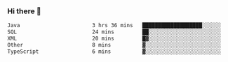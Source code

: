### Hi there 👋

<!--START_SECTION:waka-->

```txt
Java                       3 hrs 36 mins   ███████████████████░░░░░░   75.85 %
SQL                        24 mins         ██░░░░░░░░░░░░░░░░░░░░░░░   08.62 %
XML                        20 mins         █▓░░░░░░░░░░░░░░░░░░░░░░░   07.07 %
Other                      8 mins          ▓░░░░░░░░░░░░░░░░░░░░░░░░   02.94 %
TypeScript                 6 mins          ▓░░░░░░░░░░░░░░░░░░░░░░░░   02.43 %
```

<!--END_SECTION:waka-->

<!--
**jerry-shao/jerry-shao** is a ✨ _special_ ✨ repository because its `README.md` (this file) appears on your GitHub profile.

Here are some ideas to get you started:

- 🔭 I’m currently working on ...
- 🌱 I’m currently learning ...
- 👯 I’m looking to collaborate on ...
- 🤔 I’m looking for help with ...
- 💬 Ask me about ...
- 📫 How to reach me: ...
- 😄 Pronouns: ...
- ⚡ Fun fact: ...
-->
